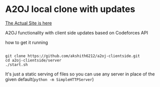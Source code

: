 # A2OJ local clone with updates

[The Actual Site is here](./server/)

A2OJ functionality with client side updates based on Codeforces API


how to get it running

```

git clone https://github.com/akshith6212/a2oj-clientside.git
cd a2oj-clientside/server
./start.sh

```


It's just a static serving of files so you can use any server in place of the given default(`python -m SimpleHTTPServer`)

